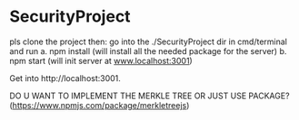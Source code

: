 # SecurityProject

pls clone the project then:
  go into the ./SecurityProject dir in cmd/terminal and run
    a. npm install (will install all the needed package for the server)
    b. npm start   (will init server at www.localhost:3001)
    
Get into http://localhost:3001.


DO U WANT TO IMPLEMENT THE MERKLE TREE OR JUST USE PACKAGE? (https://www.npmjs.com/package/merkletreejs)
